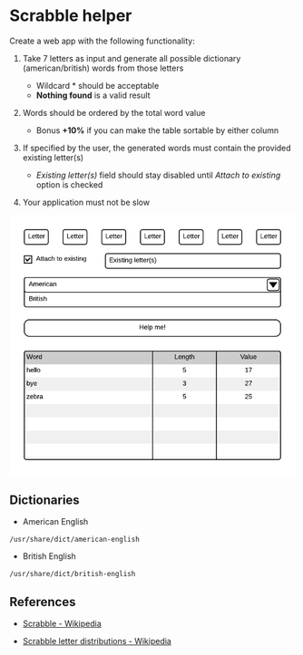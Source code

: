 # Scrabble helper

Create a web app with the following functionality:

1. Take 7 letters as input and generate all possible dictionary (american/british) words from those letters

    * Wildcard \* should be acceptable
    * **Nothing found** is a valid result

2. Words should be ordered by the total word value

    * Bonus **+10%** if you can make the table sortable by either column

3. If specified by the user, the generated words must contain the provided existing letter(s)

    * *Existing letter(s)* field should stay disabled until *Attach to existing* option is checked

4. Your application must not be slow

![Scrabble](scrabble.png)

## Dictionaries

* American English
```
/usr/share/dict/american-english
```

* British English
```
/usr/share/dict/british-english
```

## References

* [Scrabble - Wikipedia](https://en.wikipedia.org/wiki/Scrabble)

* [Scrabble letter distributions - Wikipedia](https://en.wikipedia.org/wiki/Scrabble_letter_distributions)
